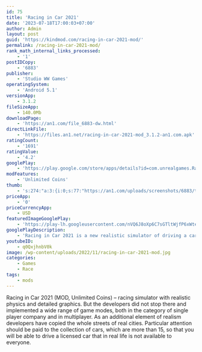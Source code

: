 ```yaml
---
id: 75
title: 'Racing in Car 2021'
date: '2023-07-18T17:00:03+07:00'
author: Admin
layout: post
guid: 'https://kindmod.com/racing-in-car-2021-mod/'
permalink: /racing-in-car-2021-mod/
rank_math_internal_links_processed:
    - '1'
postIDCopy:
    - '6883'
publisher:
    - 'Studio WW Games'
operatingSystem:
    - 'Android 5.1'
versionApp:
    - 3.1.2
fileSizeApp:
    - 140.0Mb
downloadPage:
    - 'https://an1.com/file_6883-dw.html'
directLinkFile:
    - 'https://files.an1.net/racing-in-car-2021-mod_3.1.2-an1.com.apk'
ratingCount:
    - '1691'
ratingValue:
    - '4.2'
googlePlay:
    - 'https://play.google.com/store/apps/details?id=com.unrealgames.RacinginCar2020'
modFeatures:
    - 'Unlimited Coins'
thumb:
    - 's:274:"a:3:{i:0;s:77:"https://an1.com/uploads/screenshots/6883/thumbs/racing-in-car-2021-99483.webp";i:1;s:77:"https://an1.com/uploads/screenshots/6883/thumbs/racing-in-car-2021-95163.webp";i:2;s:78:"https://an1.com/uploads/screenshots/6883/thumbs/racing-in-car-2021-326172.webp";}";'
priceApp:
    - '0'
priceCurrencyApp:
    - USD
featuredImageGooglePlay:
    - 'https://play-lh.googleusercontent.com/nVQ6J8oXp6C7sGTltWjfP6xWteKXR52I_YhlDgBHY8lkKFAlDE644mYb_TLtsYw_8RY'
googlePlayDescription:
    - 'Racing in Car 2021 is a new realistic simulator of driving a car with Races on the public road, Drift, Tuning and real Online Radio with popular music!. Buy new modern cars with an incredibly detailed interior and exterior. Drive at high speed on highway road, overtake traffic and drift to make money. Use inside and outside camera view. Feel yourself driving a real modern car!- Huge amount of cars: sportscars, SUVs, hatchbacks, sedans.- Incredibly detailed car interiors and exteriors.'
youtubeID:
    - q0QxjhnbV0k
image: /wp-content/uploads/2022/11/racing-in-car-2021-mod.jpg
categories:
    - Games
    - Race
tags:
    - mods
---
```


Racing in Car 2021 (MOD, Unlimited Coins) – racing simulator with realistic physics and detailed graphics. But the developers did not stop there and implemented a wide range of game modes, both in the category of single player company and in multiplayer. As an additional element of realism developers have copied the whole streets of real cities. Particular attention should be paid to the collection of cars, which are more than 15, so that you will be able to drive a licensed car that in real life is not available to everyone.
